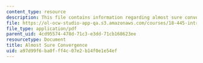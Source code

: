 ```yaml
---
content_type: resource
description: This file contains information regarding almost sure convergence.
file: https://ol-ocw-studio-app-qa.s3.amazonaws.com/courses/18-445-introduction-to-stochastic-processes-spring-2015/a97d99f6ba0fff4c07e2b14f0e1e54ef_MIT18_445S15_Almost_sure.pdf
file_type: application/pdf
parent_uid: 4cd95574-478d-71c3-e3dd-71cb168623ee
resourcetype: Document
title: Almost Sure Convergence
uid: a97d99f6-ba0f-ff4c-07e2-b14f0e1e54ef
---
```

